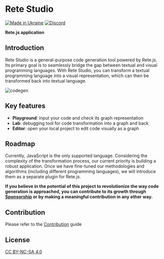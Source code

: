 Rete Studio
====
[![Made in Ukraine](https://img.shields.io/badge/made_in-ukraine-ffd700.svg?labelColor=0057b7)](https://stand-with-ukraine.pp.ua)
[![Discord](https://img.shields.io/discord/1081223198055604244?color=%237289da&label=Discord)](https://discord.gg/cxSFkPZdsV)

**Rete.js application**

## Introduction

Rete Studio is a general-purpose code generation tool powered by Rete.js. Its primary goal is to seamlessly bridge the gap between textual and visual programming languages. With Rete Studio, you can transform a textual programming language into a visual representation, which can then be transformed back into textual language.

![codegen](https://raw.githubusercontent.com/retejs/rete-studio/main/public/codegen.png)

## Key features

- **Playground**: input your code and check its graph representation
- **Lab**: debugging tool for code transformation into a graph and back
- **Editor**: open your local project to edit code visually as a graph

## Roadmap

Currently, JavaScript is the only supported language. Considering the complexity of the transformation process, our current priority is building a robust application. Once we have fine-tuned our methodologies and algorithms (including different programming languages), we will introduce them as a separate plugin for Rete.js.

**If you believe in the potential of this project to revolutionize the way code generation is approached, you can contribute to its growth through [Sponsorship](https://retejs.org/sponsor) or by making a meaningful contribution in any other way.**

## Contribution

Please refer to the [Contribution](https://retejs.org/docs/contribution) guide

## License

[CC BY-NC-SA 4.0](https://github.com/retejs/rete-studio/blob/main/LICENSE)
